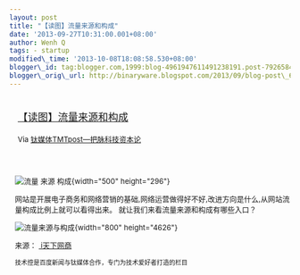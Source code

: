 ```yaml
--- 
layout: post 
title: "【读图】流量来源和构成" 
date: '2013-09-27T10:31:00.001+08:00' 
author: Wenh Q
tags: - startup
modified\_time: '2013-10-08T18:08:58.530+08:00' 
blogger\_id: tag:blogger.com,1999:blog-4961947611491238191.post-7926584020590238697
blogger\_orig\_url: http://binaryware.blogspot.com/2013/09/blog-post\_6191.html
---
```

<div style="margin: 10px; padding: 5px;">

<div style="font-size: 18px;">

[【读图】流量来源和构成](http://www.tmtpost.com/67218.html)

</div>

<div style="font-size: 13px;">

Via [钛媒体TMTpost—把脉科技资本论](http://www.tmtpost.com/)

</div>

</div>

<div style="font-size: 13px; padding: 15px 0 10px 10px;">

![流量 来源
构成](http://www.tmtpost.com/wp-content/uploads/2013/09/138024650829.jpg "流量 来源 构成"){width="500"
height="296"}

网站是开展电子商务和网络营销的基础,网络运营做得好不好,改进方向是什么,从网站流量构成比例上就可以看得出来。 就让我们来看流量来源和构成有哪些入口？



![流量来源与构成](http://www.tmtpost.com/wp-content/uploads/2013/09/138024586143.jpg "流量来源与构成"){width="800"
height="4626"}



来源： [ i天下网商](http://iwshang.com/Post/Default/Index/pid/31683.html)

    技术控是百度新闻与钛媒体合作，专门为技术爱好者打造的栏目

</div>
